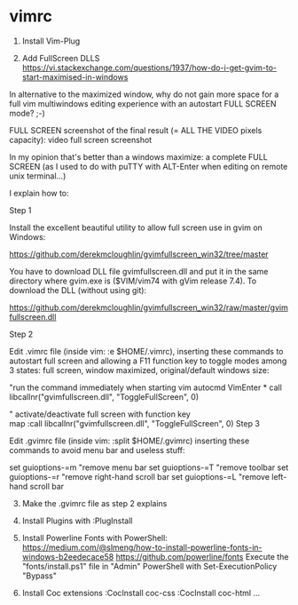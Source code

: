 # vimrc

1. Install Vim-Plug

2. Add FullScreen DLLS
https://vi.stackexchange.com/questions/1937/how-do-i-get-gvim-to-start-maximised-in-windows

In alternative to the maximized window, why do not gain more space for a full vim multiwindows editing experience with an autostart FULL SCREEN mode? ;-)

FULL SCREEN screenshot of the final result (= ALL THE VIDEO pixels capacity): video full screen screenshot

In my opinion that's better than a windows maximize: a complete FULL SCREEN (as I used to do with puTTY with ALT-Enter when editing on remote unix terminal...)

I explain how to:

Step 1

Install the excellent beautiful utility to allow full screen use in gvim on Windows:

https://github.com/derekmcloughlin/gvimfullscreen_win32/tree/master

You have to download DLL file gvimfullscreen.dll and put it in the same directory where gvim.exe is ($VIM/vim74 with gVim release 7.4). To download the DLL (without using git):

https://github.com/derekmcloughlin/gvimfullscreen_win32/raw/master/gvimfullscreen.dll

Step 2

Edit .vimrc file (inside vim: :e $HOME/.vimrc), inserting these commands to autostart full screen and allowing a F11 function key to toggle modes among 3 states: full screen, window maximized, original/default windows size:

"run the command immediately when starting vim
autocmd VimEnter * call libcallnr("gvimfullscreen.dll", "ToggleFullScreen", 0)

" activate/deactivate full screen with function key <F11>  
map <F11> <Esc>:call libcallnr("gvimfullscreen.dll", "ToggleFullScreen", 0)<CR>
Step 3

Edit .gvimrc file (inside vim: :split $HOME/.gvimrc) inserting these commands to avoid menu bar and useless stuff:

set guioptions-=m  "remove menu bar
set guioptions-=T  "remove toolbar
set guioptions-=r  "remove right-hand scroll bar
set guioptions-=L  "remove left-hand scroll bar

3. Make the .gvimrc file as step 2 explains

4. Install Plugins with :PlugInstall

5. Install Powerline Fonts with PowerShell: 
https://medium.com/@slmeng/how-to-install-powerline-fonts-in-windows-b2eedecace58
https://github.com/powerline/fonts
Execute the "fonts/install.ps1" file in "Admin" PowerShell with Set-ExecutionPolicy "Bypass"

6. Install Coc extensions
:CocInstall coc-css
:CocInstall coc-html
...
